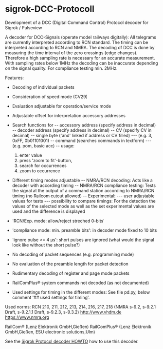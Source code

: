 # sigrok-DCC-Protocoll

Development of a DCC (Digital Command Control) Protocol decoder for Sigrok / Pulseview

A decoder for DCC-Signals (operate model railways digitally):
All telegrams are currently interpreted according to RCN standard.
The timing can be interpreted according to RCN and NMRA. 
The decoding of DCC is done by measuring the time interval
of the zero crossings (edge changes). Therefore a high sampling
rate is necessary for an accurate measurement. With sampling
rates below 1MHz the decoding can be inaccurate depending
on the signal quality. For compliance testing min. 2MHz.

Features:
- Decoding of individual packets
- Consideration of speed mode (CV29)
- Evaluation adjustable for operation/service mode
- Adjustable offset for interpretation accessory addresses

- Search functions for
-- accessory address (specify address in decimal)
-- decoder address (specify address in decimal)
-- CV (specify CV in decimal)
-- single byte ('and' linked if address or CV filled)
--- (e.g. 3, 0xFF, 0b01101001)
-- command (searches commands in textform)
--- (e.g. pom, basic acc)
-- usage: 
   1. enter value
   2. press 'zoom to fit'-button, 
   3. search for occurrences
   4. zoom to occurrence

- Different timing modes adjustable
-- NMRA/RCN decoding: 
   Acts like a decoder with according timing
-- NMRA/RCN compliance testing: 
   Tests the signal at the output of a command station
   according to NMRA/RCN timing
   (no Railcom cutout allowed)
-- Experimental: 
--- user adjustable values for tests
--- possibility to compare timings:
    For the detection the values of the selected mode
    as well as the set experimental values are used
    and the difference is displayed

- 'RCN/Exp. mode: allow/reject streched 0-bits'
- 'compliance mode: min. preamble bits':
  in decoder mode fixed to 10 bits
- 'ignore pulse <= 4 µs':
   short pulses are ignored
   (what would the signal look like without the short pulse?)

- No decoding of packet sequences (e.g. programming mode)
- No evaluation of the preamble length for packet detection
- Rudimentary decoding of register and page mode packets
- RailComPlus® system commands not decoded (as not documented)
- Used settings for timing in the different modes: 
  See file pd.py, below comment '## used settings for timing'.

Used norms:
RCN 210, 211, 212, 213, 214, 216, 217, 218
(NMRA s-9.2, s-9.2.1 Draft, s-9.2.1.1 Draft, s-9.2.3, s-9.3.2)
http://www.vhdm.de
https://www.nmra.org

RailCom® (Lenz Elektronik GmbH,Gießen)
RailComPlus® (Lenz Elektronik GmbH,Gießen, ESU electronic solutions,Ulm)


See the [Sigrok Protocol decoder HOWTO](https://sigrok.org/wiki/Protocol_decoder_HOWTO#Random_notes.2C_tips_and_tricks) how to use this decoder.

